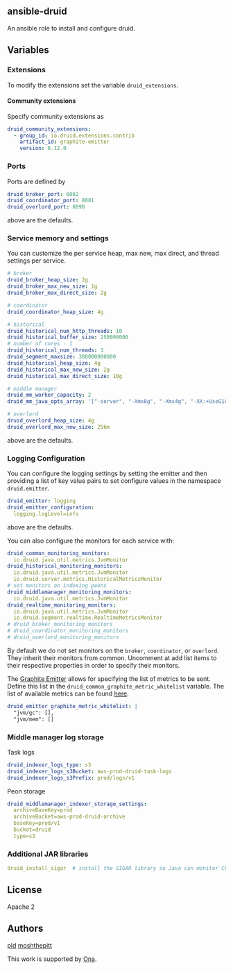 ## ansible-druid

An ansible role to install and configure druid.

## Variables

### Extensions

To modify the extensions set the variable `druid_extensions`.

#### Community extensions

Specify community extensions as

```yml
druid_community_extensions:
  - group_id: io.druid.extensions.contrib
    artifact_id: graphite-emitter
    version: 0.12.0
```

### Ports

Ports are defined by

```yml
druid_broker_port: 8082
druid_coordinator_port: 8081
druid_overlord_port: 8090
```

above are the defaults.

### Service memory and settings

You can customize the per service heap, max new, max direct, and thread settings per service.

```yml
# broker
druid_broker_heap_size: 2g
druid_broker_max_new_size: 1g
druid_broker_max_direct_size: 2g

# coordinator
druid_coordinator_heap_size: 4g

# historical
druid_historical_num_http_threads: 10
druid_historical_buffer_size: 250000000
# number of cores - 1
druid_historical_num_threads: 3
druid_segment_maxsize: 300000000000
druid_historical_heap_size: 4g
druid_historical_max_new_size: 2g
druid_historical_max_direct_size: 10g

# middle manager
druid_mm_worker_capacity: 2
druid_mm_java_opts_array: '["-server", "-Xmx8g", "-Xms4g", "-XX:+UseG1GC", "-XX:G1HeapRegionSize=16m", "-XX:MaxDirectMemorySize=10240g", "-XX:MaxGCPauseMillis=100", "-XX:+PrintGCDetails", "-XX:+PrintGCTimeStamps", "-XX:+PrintReferenceGC", "-XX:+PrintAdaptiveSizePolicy", "-XX:+ExitOnOutOfMemoryError", "-Duser.timezone=UTC", "-Dfile.encoding=UTF-8"]'

# overlord
druid_overlord_heap_size: 4g
druid_overlord_max_new_size: 256m
```

above are the defaults.

### Logging Configuration

You can configure the logging settings by setting the emitter and then
providing a list of key value pairs to set configure values in the
namespace `druid.emitter`.

```yml
druid_emitter: logging
druid_emitter_configuration:
  logging.logLevel=info
```

above are the defaults.

You can also configure the monitors for each service with:

```yml
druid_common_monitoring_monitors:
  io.druid.java.util.metrics.JvmMonitor
druid_historical_monitoring_monitors:
  io.druid.java.util.metrics.JvmMonitor
  io.druid.server.metrics.HistoricalMetricsMonitor
# set monitors on indexing peons
druid_middlemanager_monitoring_monitors:
  io.druid.java.util.metrics.JvmMonitor
druid_realtime_monitoring_monitors:
  io.druid.java.util.metrics.JvmMonitor
  io.druid.segment.realtime.RealtimeMetricsMonitor
# druid_broker_monitoring_monitors
# druid_coordinator_monitoring_monitors
# druid_overlord_monitoring_monitors
```

By default we do not set monitors on the `broker`, `coordinator`, or `overlord`.
They inherit their monitors from common. Uncomment at add list items to their
respective properties in order to specify their monitors.

The [Graphite Emitter](http://druid.io/docs/latest/development/extensions-contrib/graphite.html) allows for specifying the list of metrics to be sent. Define this list in the `druid_common_graphite_metric_whitelist` variable. The list of available metrics can be found [here](https://github.com/druid-io/druid/blob/master/extensions-contrib/graphite-emitter/src/main/resources/defaultWhiteListMap.json).

```yml
druid_emitter_graphite_metric_whitelist: |
  "jvm/gc": [],
  "jvm/mem": []
```

### Middle manager log storage

Task logs

```yml
druid_indexer_logs_type: s3
druid_indexer_logs_s3Bucket: aws-prod-druid-task-logs
druid_indexer_logs_s3Prefix: prod/logs/v1
```

Peon storage

```yml
druid_middlemanager_indexer_storage_settings:
  archiveBaseKey=prod
  archiveBucket=aws-prod-druid-archive
  baseKey=prod/v1
  bucket=druid
  type=s3
```

### Additional JAR libraries

```yml
druid_install_sigar  # install the SIGAR library so Java can monitor CPU metrics
```

## License

Apache 2

## Authors

[pld](https://github.com/pld)
[moshthepitt](https://github.com/moshthepitt)

This work is supported by [Ona](https://ona.io).
